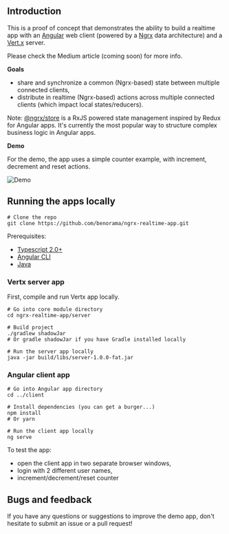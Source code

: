 
## Introduction

This is a proof of concept that demonstrates the ability to build a realtime app with an [Angular](https://angular.io) web client (powered by a [Ngrx](http://ngrx.github.io) data architecture) and a [Vert.x](http://vertx.io) server.

Please check the Medium article (coming soon) for more info.

**Goals**

* share and synchronize a common (Ngrx-based) state between multiple connected clients,
* distribute in realtime (Ngrx-based) actions across multiple connected clients (which impact local states/reducers).

Note: [@ngrx/store](https://github.com/ngrx/store) is a RxJS powered state management inspired by Redux for Angular apps. 
It's currently the most popular way to structure complex business logic in Angular apps.

**Demo**

For the demo, the app uses a simple counter example, with increment, decrement and reset actions.

![Demo](https://cloud.githubusercontent.com/assets/394356/24591119/6be5fa04-17fa-11e7-9635-d0ab1de11e70.png)

## Running the apps locally

```
# Clone the repo
git clone https://github.com/benorama/ngrx-realtime-app.git
```

Prerequisites:
* [Typescript 2.0+](https://www.typescriptlang.org/index.html#download-links)
* [Angular CLI](https://cli.angular.io)
* [Java](https://java.com)

### Vertx server app

First, compile and run Vertx app locally. 

```
# Go into core module directory
cd ngrx-realtime-app/server

# Build project
./gradlew shadowJar
# Or gradle shadowJar if you have Gradle installed locally

# Run the server app locally
java -jar build/libs/server-1.0.0-fat.jar
```

### Angular client app

```
# Go into Angular app directory
cd ../client

# Install dependencies (you can get a burger...)
npm install
# Or yarn

# Run the client app locally
ng serve
```

To test the app:
* open the client app in two separate browser windows, 
* login with 2 different user names,
* increment/decrement/reset counter

## Bugs and feedback

If you have any questions or suggestions to improve the demo app, don't hesitate to submit an issue or a pull request!